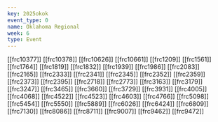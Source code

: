 ```yaml
---
key: 2025okok
event_type: 0
name: Oklahoma Regional
week: 6
type: Event
---
```

[[frc10377]]
[[frc10378]]
[[frc10626]]
[[frc10661]]
[[frc1209]]
[[frc1561]]
[[frc1764]]
[[frc1819]]
[[frc1832]]
[[frc1939]]
[[frc1986]]
[[frc2083]]
[[frc2165]]
[[frc2333]]
[[frc2341]]
[[frc2345]]
[[frc2352]]
[[frc2359]]
[[frc2373]]
[[frc2395]]
[[frc2718]]
[[frc2773]]
[[frc3163]]
[[frc3179]]
[[frc3247]]
[[frc3465]]
[[frc3660]]
[[frc3729]]
[[frc3931]]
[[frc4005]]
[[frc4068]]
[[frc4522]]
[[frc4523]]
[[frc4603]]
[[frc4766]]
[[frc5098]]
[[frc5454]]
[[frc5550]]
[[frc5889]]
[[frc6026]]
[[frc6424]]
[[frc6809]]
[[frc7130]]
[[frc8086]]
[[frc8711]]
[[frc9007]]
[[frc9462]]
[[frc9472]]
